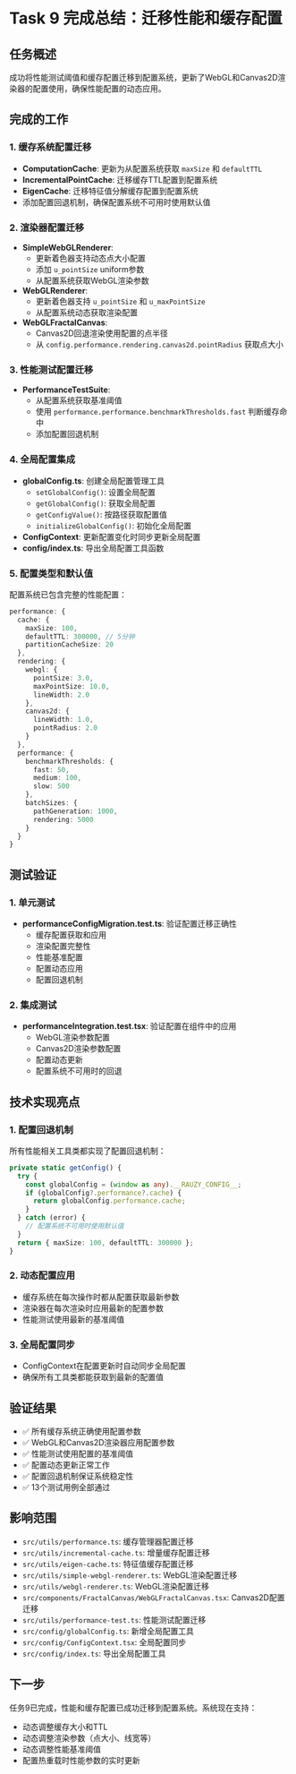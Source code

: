 # Task 9 完成总结：迁移性能和缓存配置

## 任务概述
成功将性能测试阈值和缓存配置迁移到配置系统，更新了WebGL和Canvas2D渲染器的配置使用，确保性能配置的动态应用。

## 完成的工作

### 1. 缓存系统配置迁移
- **ComputationCache**: 更新为从配置系统获取 `maxSize` 和 `defaultTTL`
- **IncrementalPointCache**: 迁移缓存TTL配置到配置系统
- **EigenCache**: 迁移特征值分解缓存配置到配置系统
- 添加配置回退机制，确保配置系统不可用时使用默认值

### 2. 渲染器配置迁移
- **SimpleWebGLRenderer**: 
  - 更新着色器支持动态点大小配置
  - 添加 `u_pointSize` uniform参数
  - 从配置系统获取WebGL渲染参数
- **WebGLRenderer**: 
  - 更新着色器支持 `u_pointSize` 和 `u_maxPointSize`
  - 从配置系统动态获取渲染配置
- **WebGLFractalCanvas**: 
  - Canvas2D回退渲染使用配置的点半径
  - 从 `config.performance.rendering.canvas2d.pointRadius` 获取点大小

### 3. 性能测试配置迁移
- **PerformanceTestSuite**: 
  - 从配置系统获取基准阈值
  - 使用 `performance.performance.benchmarkThresholds.fast` 判断缓存命中
  - 添加配置回退机制

### 4. 全局配置集成
- **globalConfig.ts**: 创建全局配置管理工具
  - `setGlobalConfig()`: 设置全局配置
  - `getGlobalConfig()`: 获取全局配置
  - `getConfigValue()`: 按路径获取配置值
  - `initializeGlobalConfig()`: 初始化全局配置
- **ConfigContext**: 更新配置变化时同步更新全局配置
- **config/index.ts**: 导出全局配置工具函数

### 5. 配置类型和默认值
配置系统已包含完整的性能配置：
```typescript
performance: {
  cache: {
    maxSize: 100,
    defaultTTL: 300000, // 5分钟
    partitionCacheSize: 20
  },
  rendering: {
    webgl: {
      pointSize: 3.0,
      maxPointSize: 10.0,
      lineWidth: 2.0
    },
    canvas2d: {
      lineWidth: 1.0,
      pointRadius: 2.0
    }
  },
  performance: {
    benchmarkThresholds: {
      fast: 50,
      medium: 100,
      slow: 500
    },
    batchSizes: {
      pathGeneration: 1000,
      rendering: 5000
    }
  }
}
```

## 测试验证

### 1. 单元测试
- **performanceConfigMigration.test.ts**: 验证配置迁移正确性
  - 缓存配置获取和应用
  - 渲染配置完整性
  - 性能基准配置
  - 配置动态应用
  - 配置回退机制

### 2. 集成测试
- **performanceIntegration.test.tsx**: 验证配置在组件中的应用
  - WebGL渲染参数配置
  - Canvas2D渲染参数配置
  - 配置动态更新
  - 配置系统不可用时的回退

## 技术实现亮点

### 1. 配置回退机制
所有性能相关工具类都实现了配置回退机制：
```typescript
private static getConfig() {
  try {
    const globalConfig = (window as any).__RAUZY_CONFIG__;
    if (globalConfig?.performance?.cache) {
      return globalConfig.performance.cache;
    }
  } catch (error) {
    // 配置系统不可用时使用默认值
  }
  return { maxSize: 100, defaultTTL: 300000 };
}
```

### 2. 动态配置应用
- 缓存系统在每次操作时都从配置获取最新参数
- 渲染器在每次渲染时应用最新的配置参数
- 性能测试使用最新的基准阈值

### 3. 全局配置同步
- ConfigContext在配置更新时自动同步全局配置
- 确保所有工具类都能获取到最新的配置值

## 验证结果
- ✅ 所有缓存系统正确使用配置参数
- ✅ WebGL和Canvas2D渲染器应用配置参数
- ✅ 性能测试使用配置的基准阈值
- ✅ 配置动态更新正常工作
- ✅ 配置回退机制保证系统稳定性
- ✅ 13个测试用例全部通过

## 影响范围
- `src/utils/performance.ts`: 缓存管理器配置迁移
- `src/utils/incremental-cache.ts`: 增量缓存配置迁移
- `src/utils/eigen-cache.ts`: 特征值缓存配置迁移
- `src/utils/simple-webgl-renderer.ts`: WebGL渲染配置迁移
- `src/utils/webgl-renderer.ts`: WebGL渲染配置迁移
- `src/components/FractalCanvas/WebGLFractalCanvas.tsx`: Canvas2D配置迁移
- `src/utils/performance-test.ts`: 性能测试配置迁移
- `src/config/globalConfig.ts`: 新增全局配置工具
- `src/config/ConfigContext.tsx`: 全局配置同步
- `src/config/index.ts`: 导出全局配置工具

## 下一步
任务9已完成，性能和缓存配置已成功迁移到配置系统。系统现在支持：
- 动态调整缓存大小和TTL
- 动态调整渲染参数（点大小、线宽等）
- 动态调整性能基准阈值
- 配置热重载时性能参数的实时更新